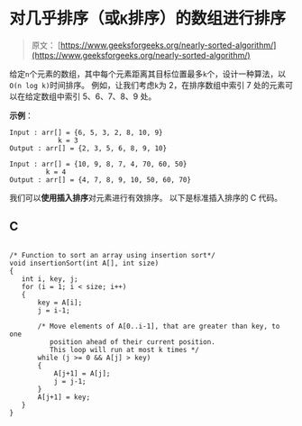 # 对几乎排序（或`K`排序）的数组进行排序

> 原文： [https://www.geeksforgeeks.org/nearly-sorted-algorithm/](https://www.geeksforgeeks.org/nearly-sorted-algorithm/)

给定`n`个元素的数组，其中每个元素距离其目标位置最多`k`个，设计一种算法，以`O(n log k)`时间排序。 例如，让我们考虑`k`为 2，在排序数组中索引 7 处的元素可以在给定数组中索引 5、6、7、8、9 处。

**示例**：

```
Input : arr[] = {6, 5, 3, 2, 8, 10, 9}
            k = 3 
Output : arr[] = {2, 3, 5, 6, 8, 9, 10}

Input : arr[] = {10, 9, 8, 7, 4, 70, 60, 50}
         k = 4
Output : arr[] = {4, 7, 8, 9, 10, 50, 60, 70}

```



我们可以**使用插入排序**对元素进行有效排序。 以下是标准插入排序的 C 代码。

## C

```

/* Function to sort an array using insertion sort*/
void insertionSort(int A[], int size) 
{ 
   int i, key, j; 
   for (i = 1; i < size; i++) 
   { 
       key = A[i]; 
       j = i-1; 

       /* Move elements of A[0..i-1], that are greater than key, to one  
          position ahead of their current position. 
          This loop will run at most k times */
       while (j >= 0 && A[j] > key) 
       { 
           A[j+1] = A[j]; 
           j = j-1; 
       } 
       A[j+1] = key; 
   } 
} 

```